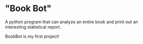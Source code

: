 # "Book Bot"

A _python_ program that can analyze an entire book and print out an interesting statistical report.

BookBot is my first project!
